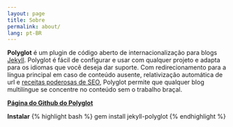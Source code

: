 ```yaml
---
layout: page
title: Sobre
permalink: about/
lang: pt-BR
---
```

<p class="message">
  <b>Polyglot</b> é um plugin de código aberto de internacionalização para blogs <a href="http://jekyllrb.com">Jekyll</a>. Polyglot é fácil de configurar e usar com qualquer projeto e adapta para os idiomas que você deseja dar suporte. Com redirecionamento para a língua principal em caso de conteúdo ausente, relativização automática de url e <a href="{{site.baseurl}}/seo/">receitas poderosas de SEO</a>, Polyglot permite que qualquer blog multilíngue se concentre no conteúdo sem o trabalho braçal.
</p>

[**Página do Github do Polyglot**](https://github.com/untra/polyglot)

**Instalar**
{% highlight bash %}
gem install jekyll-polyglot
{% endhighlight %}